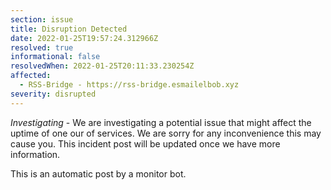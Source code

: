 ```yaml
---
section: issue
title: Disruption Detected
date: 2022-01-25T19:57:24.312966Z
resolved: true
informational: false
resolvedWhen: 2022-01-25T20:11:33.230254Z
affected:
  - RSS-Bridge - https://rss-bridge.esmailelbob.xyz
severity: disrupted
---
```

*Investigating* - We are investigating a potential issue that might affect the uptime of one our of services. We are sorry for any inconvenience this may cause you. This incident post will be updated once we have more information.

This is an automatic post by a monitor bot.
        